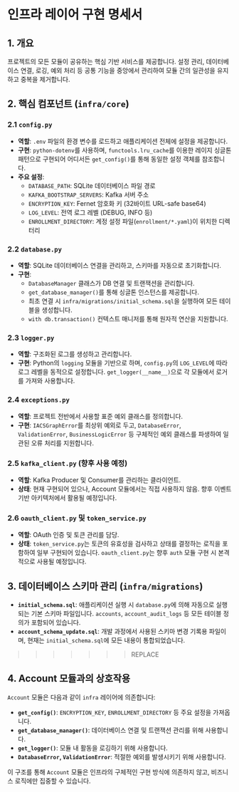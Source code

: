 # 인프라 레이어 구현 명세서

## 1. 개요
프로젝트의 모든 모듈이 공유하는 핵심 기반 서비스를 제공합니다. 설정 관리, 데이터베이스 연결, 로깅, 예외 처리 등 공통 기능을 중앙에서 관리하여 모듈 간의 일관성을 유지하고 중복을 제거합니다.

## 2. 핵심 컴포넌트 (`infra/core`)

### 2.1 `config.py`
- **역할**: `.env` 파일의 환경 변수를 로드하고 애플리케이션 전체에 설정을 제공합니다.
- **구현**: `python-dotenv`를 사용하며, `functools.lru_cache`를 이용한 레이지 싱글톤 패턴으로 구현되어 어디서든 `get_config()`를 통해 동일한 설정 객체를 참조합니다.
- **주요 설정**:
    - `DATABASE_PATH`: SQLite 데이터베이스 파일 경로
    - `KAFKA_BOOTSTRAP_SERVERS`: Kafka 서버 주소
    - `ENCRYPTION_KEY`: Fernet 암호화 키 (32바이트 URL-safe base64)
    - `LOG_LEVEL`: 전역 로그 레벨 (DEBUG, INFO 등)
    - `ENROLLMENT_DIRECTORY`: 계정 설정 파일(`enrollment/*.yaml`)이 위치한 디렉터리

### 2.2 `database.py`
- **역할**: SQLite 데이터베이스 연결을 관리하고, 스키마를 자동으로 초기화합니다.
- **구현**:
    - `DatabaseManager` 클래스가 DB 연결 및 트랜잭션을 관리합니다.
    - `get_database_manager()`를 통해 싱글톤 인스턴스를 제공합니다.
    - 최초 연결 시 `infra/migrations/initial_schema.sql`을 실행하여 모든 테이블을 생성합니다.
    - `with db.transaction()` 컨텍스트 매니저를 통해 원자적 연산을 지원합니다.

### 2.3 `logger.py`
- **역할**: 구조화된 로그를 생성하고 관리합니다.
- **구현**: Python의 `logging` 모듈을 기반으로 하며, `config.py`의 `LOG_LEVEL`에 따라 로그 레벨을 동적으로 설정합니다. `get_logger(__name__)`으로 각 모듈에서 로거를 가져와 사용합니다.

### 2.4 `exceptions.py`
- **역할**: 프로젝트 전반에서 사용할 표준 예외 클래스를 정의합니다.
- **구현**: `IACSGraphError`를 최상위 예외로 두고, `DatabaseError`, `ValidationError`, `BusinessLogicError` 등 구체적인 예외 클래스를 파생하여 일관된 오류 처리를 지원합니다.

### 2.5 `kafka_client.py` (향후 사용 예정)
- **역할**: Kafka Producer 및 Consumer를 관리하는 클라이언트.
- **상태**: 현재 구현되어 있으나, Account 모듈에서는 직접 사용하지 않음. 향후 이벤트 기반 아키텍처에서 활용될 예정입니다.

### 2.6 `oauth_client.py` 및 `token_service.py`
- **역할**: OAuth 인증 및 토큰 관리를 담당.
- **상태**: `token_service.py`는 토큰의 유효성을 검사하고 상태를 결정하는 로직을 포함하여 일부 구현되어 있습니다. `oauth_client.py`는 향후 `auth` 모듈 구현 시 본격적으로 사용될 예정입니다.

## 3. 데이터베이스 스키마 관리 (`infra/migrations`)

- **`initial_schema.sql`**: 애플리케이션 실행 시 `database.py`에 의해 자동으로 실행되는 기본 스키마 파일입니다. `accounts`, `account_audit_logs` 등 모든 테이블 정의가 포함되어 있습니다.
- **`account_schema_update.sql`**: 개발 과정에서 사용된 스키마 변경 기록용 파일이며, 현재는 `initial_schema.sql`에 모든 내용이 통합되었습니다.
>>>>>>> REPLACE

## 4. Account 모듈과의 상호작용

`Account` 모듈은 다음과 같이 `infra` 레이어에 의존합니다:
- **`get_config()`**: `ENCRYPTION_KEY`, `ENROLLMENT_DIRECTORY` 등 주요 설정을 가져옵니다.
- **`get_database_manager()`**: 데이터베이스 연결 및 트랜잭션 관리를 위해 사용합니다.
- **`get_logger()`**: 모듈 내 활동을 로깅하기 위해 사용합니다.
- **`DatabaseError`, `ValidationError`**: 적절한 예외를 발생시키기 위해 사용합니다.

이 구조를 통해 `Account` 모듈은 인프라의 구체적인 구현 방식에 의존하지 않고, 비즈니스 로직에만 집중할 수 있습니다.
